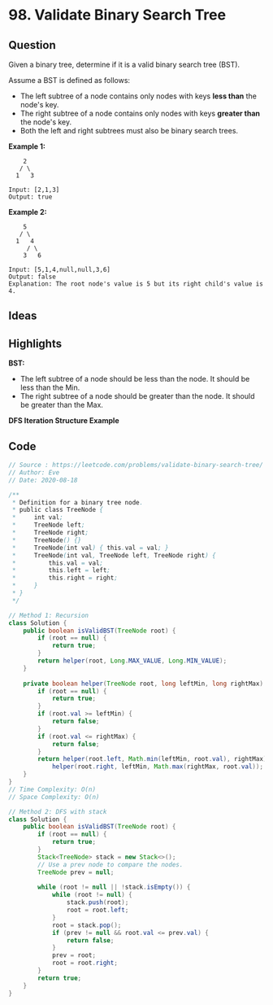 # 98. Validate Binary Search Tree

## Question

Given a binary tree, determine if it is a valid binary search tree (BST).

Assume a BST is defined as follows:

- The left subtree of a node contains only nodes with keys **less than** the node's key.
- The right subtree of a node contains only nodes with keys **greater than** the node's key.
- Both the left and right subtrees must also be binary search trees.

 

**Example 1:**

```
    2
   / \
  1   3

Input: [2,1,3]
Output: true
```

**Example 2:**

```
    5
   / \
  1   4
     / \
    3   6

Input: [5,1,4,null,null,3,6]
Output: false
Explanation: The root node's value is 5 but its right child's value is 4.
```

## Ideas

## Highlights

**BST:**

* The left subtree of a node should be less than the node. It should be less than the Min.
* The right subtree of a node should be greater than the node. It should be greater than the Max.

**DFS Iteration Structure Example**

## Code

```java
// Source : https://leetcode.com/problems/validate-binary-search-tree/
// Author: Eve
// Date: 2020-08-18

/**
 * Definition for a binary tree node.
 * public class TreeNode {
 *     int val;
 *     TreeNode left;
 *     TreeNode right;
 *     TreeNode() {}
 *     TreeNode(int val) { this.val = val; }
 *     TreeNode(int val, TreeNode left, TreeNode right) {
 *         this.val = val;
 *         this.left = left;
 *         this.right = right;
 *     }
 * }
 */

// Method 1: Recursion
class Solution {
    public boolean isValidBST(TreeNode root) {
        if (root == null) {
            return true;
        }
        return helper(root, Long.MAX_VALUE, Long.MIN_VALUE);
    }
    
    private boolean helper(TreeNode root, long leftMin, long rightMax) {
        if (root == null) {
            return true;
        }
        if (root.val >= leftMin) {
            return false;
        }
        if (root.val <= rightMax) {
            return false;
        }
        return helper(root.left, Math.min(leftMin, root.val), rightMax) &&
            helper(root.right, leftMin, Math.max(rightMax, root.val));
    }
}
// Time Complexity: O(n)
// Space Complexity: O(n)

// Method 2: DFS with stack
class Solution {
    public boolean isValidBST(TreeNode root) {
        if (root == null) {
            return true;
        }
        Stack<TreeNode> stack = new Stack<>();
        // Use a prev node to compare the nodes.
        TreeNode prev = null;
        
        while (root != null || !stack.isEmpty()) {
            while (root != null) {
                stack.push(root);
                root = root.left;
            }
            root = stack.pop();
            if (prev != null && root.val <= prev.val) {
                return false;
            }
            prev = root;
            root = root.right;
        }
        return true;
    }
}
```

